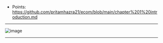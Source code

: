 
- Points: https://github.com/pritamhazra21/ecom/blob/main/chapter%201%20introduction.md

---

![image](https://github.com/Mrjoy832/E-Commerce-8thSem/assets/77873383/5a33629e-93aa-4bdd-a622-8abe7f968498)

---
